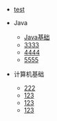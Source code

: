 
* [test](./docs/a-1备战面试.md)

* Java

    * [Java基础](./docs/a-1-Java基础.md)
    * [3333](./docs/b-2Java集合.md)
    * [4444](./docs/b-3Java多线程.md)
    * [5555](./docs/b-4jvm.md)

* 计算机基础

    * [222](./docs/c-1计算机网络.md)
    * [123](./docs/c-2数据结构.md)
    * [123](./docs/c-3算法.md)
    * [123](./docs/c-4操作系统.md)
